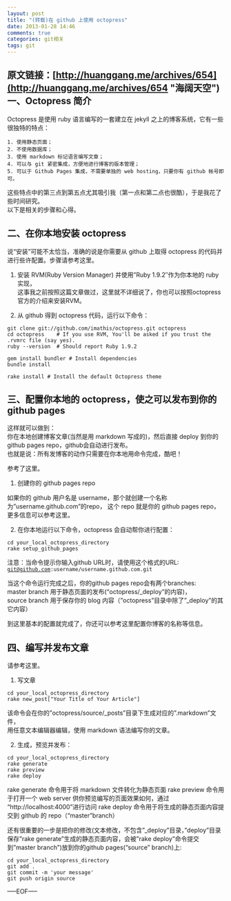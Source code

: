 ```yaml
---
layout: post
title: "(转载)在 github 上使用 octopress"
date: 2013-01-28 14:46
comments: true
categories: git相关
tags: git
---
```


原文链接：[http://huanggang.me/archives/654](http://huanggang.me/archives/654 "海阔天空")
一、Octopress 简介
-
Octopress 是使用 ruby 语言编写的一套建立在 jekyll 之上的博客系统，它有一些很独特的特点：  
<pre><code>1. 使用静态页面；
2. 不使用数据库；
3. 使用 markdown 标记语言编写文章；
4. 可以与 git 紧密集成，方便地进行博客的版本管理；
5. 可以于 Github Pages 集成，不需要单独的 web hosting，只要你有 github 帐号即可。
</pre></code>
这些特点中的第三点到第五点尤其吸引我（第一点和第二点也很酷），于是我花了些时间研究。  
以下是相关的步骤和心得。  
<!-- more -->  
二、在你本地安装 octopress
-
说“安装”可能不太恰当，准确的说是你需要从 github 上取得 octopress 的代码并进行些许配置。步骤请参考这里。  

1. 安装 RVM(Ruby Version Manager) 并使用”Ruby 1.9.2″作为你本地的 ruby 实现，  
这事我之前按照这篇文章做过，这里就不详细说了，你也可以按照octopress官方的介绍来安装RVM。  
  
2. 从 github 得到 octopress 代码，运行以下命令：  
<pre><code>git clone git://github.com/imathis/octopress.git octopress
cd octopress    # If you use RVM, You'll be asked if you trust the .rvmrc file (say yes).
ruby --version  # Should report Ruby 1.9.2

gem install bundler # Install dependencies
bundle install

rake install # Install the default Octopress theme
</pre></code>
三、配置你本地的 octopress，使之可以发布到你的 github pages
-
这样就可以做到：  
你在本地创建博客文章(当然是用 markdown 写成的)，然后直接 deploy 到你的 github pages repo，github会自动进行发布。  
也就是说：所有发博客的动作只需要在你本地用命令完成，酷吧！

参考了这里。

1. 创建你的 github pages repo  

如果你的 github 用户名是 username，那个就创建一个名称为”username.github.com”的repo，
这个 repo 就是你的 github pages repo，更多信息可以参考这里。

2. 在你本地运行以下命令，octopress 会自动帮你进行配置：  
<pre><code>cd your_local_octopress_directory
rake setup_github_pages
</pre></code>

注意：当命令提示你输入github URL时，请使用这个格式的URL:  
<code>git@github.com:username/username.github.com.git</code>

当这个命令运行完成之后，你的github pages repo会有两个branches:  
master branch 用于静态页面的发布(“octopress/_deploy”的内容)，  
source branch 用于保存你的 blog 内容（”octopress”目录中除了”_deploy”的其它内容）  

到这里基本的配置就完成了，你还可以参考这里配置你博客的名称等信息。  

四、编写并发布文章
-

请参考这里。  

1. 写文章
<pre><code>cd your_local_octopress_directory
rake new_post["Your Title of Your Article"]
</pre></code>
该命令会在你的”octopress/source/_posts”目录下生成对应的”.markdown”文件，  
用任意文本编辑器编辑，使用 markdown 语法编写你的文章。

2. 生成，预览并发布：
<pre><code>cd your_local_octopress_directory
rake generate
rake preview
rake deploy
</pre></code>
rake generate 命令用于将 markdown 文件转化为静态页面
rake preview 命令用于打开一个 web server 供你预览编写的页面效果如何，通过 “http://localhost:4000”进行访问
rake deploy 命令用于将生成的静态页面内容提交到 github 的 repo（“master”branch）

还有很重要的一步是把你的修改(文本修改，不包含”_deploy”目录，”deploy”目录保存”rake generate”生成的静态页面内容，会被”rake deploy”命令提交到”master branch”)放到你的github pages(“source” branch)上:
<pre><code>cd your_local_octopress_directory
git add .
git commit -m 'your message'
git push origin source
</pre></code>
—–EOF—–
